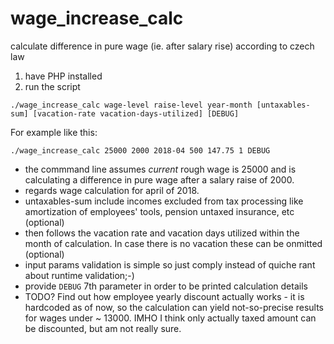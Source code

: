 # wage_increase_calc
calculate difference in pure wage (ie. after salary rise) according to czech law

1. have PHP installed
1. run the script
```
./wage_increase_calc wage-level raise-level year-month [untaxables-sum] [vacation-rate vacation-days-utilized] [DEBUG]
```
For example like this:
```
./wage_increase_calc 25000 2000 2018-04 500 147.75 1 DEBUG
```

* the commmand line assumes _current_ rough wage is 25000 and is calculating a difference in pure wage after a salary raise of 2000.
* regards wage calculation for april of 2018.
* untaxables-sum include incomes excluded from tax processing like amortization of employees' tools, pension untaxed insurance, etc (optional)
* then follows the vacation rate and vacation days utilized within the month of calculation. In case there is no vacation these can be onmitted (optional)
* input params validation is simple so just comply instead of quiche rant about runtime validation;-)
* provide `DEBUG` 7th parameter in order to be printed calculation details
* TODO? Find out how employee yearly discount actually works - it is hardcoded as of now, so the calculation can yield not-so-precise results for wages under ~ 13000. IMHO I think only actually taxed amount can be discounted, but am not really sure.

